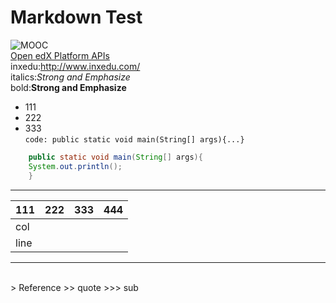 # Markdown Test
![MOOC](https://timgsa.baidu.com/timg?image&quality=80&size=b9999_10000&sec=1489581903091&di=3e6cdfd21010b1aa68a1d21d8661478a&imgtype=0&src=http%3A%2F%2Fwww.68idc.cn%2Fhelp%2Fuploads%2Fallimg%2F150119%2F0S533G09-29.png)</br>
[Open edX Platform APIs](http://edx.readthedocs.io/projects/edx-platform-api/en/latest/)</br>
inxedu:<http://www.inxedu.com/></br>
italics:*Strong and Emphasize*</br>
bold:**Strong and Emphasize**</br>
* 111
* 222
* 333</br>
`code: public static void main(String[] args){...} `</br>

``` java
    public static void main(String[] args){
    System.out.println();
    } 
```
---
| 111    | 222    | 333    | 444    | 
| ------ |:------:|:------ | ------:|
| col  	 |        |        |    	|
| line 	 |        |        |    	|
***
</br>
> Reference
>> quote
>>> sub